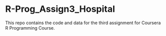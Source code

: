 # R-Prog_Assign3_Hospital

This repo contains the code and data for the third assignment for Coursera R Programming Course.
